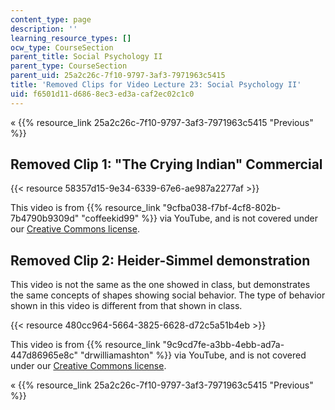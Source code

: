 ```yaml
---
content_type: page
description: ''
learning_resource_types: []
ocw_type: CourseSection
parent_title: Social Psychology II
parent_type: CourseSection
parent_uid: 25a2c26c-7f10-9797-3af3-7971963c5415
title: 'Removed Clips for Video Lecture 23: Social Psychology II'
uid: f6501d11-d686-8ec3-ed3a-caf2ec02c1c0
---
```


« {{% resource_link 25a2c26c-7f10-9797-3af3-7971963c5415 "Previous" %}}

Removed Clip 1: "The Crying Indian" Commercial
----------------------------------------------

{{< resource 58357d15-9e34-6339-67e6-ae987a2277af >}}

This video is from {{% resource_link "9cfba038-f7bf-4cf8-802b-7b4790b9309d" "coffeekid99" %}} via YouTube, and is not covered under our [Creative Commons license](/terms/#cc).

Removed Clip 2: Heider-Simmel demonstration
-------------------------------------------

This video is not the same as the one showed in class, but demonstrates the same concepts of shapes showing social behavior. The type of behavior shown in this video is different from that shown in class.

{{< resource 480cc964-5664-3825-6628-d72c5a51b4eb >}}

This video is from {{% resource_link "9c9cd7fe-a3bb-4ebb-ad7a-447d86965e8c" "drwilliamashton" %}} via YouTube, and is not covered under our [Creative Commons license](/terms/#cc).

« {{% resource_link 25a2c26c-7f10-9797-3af3-7971963c5415 "Previous" %}}